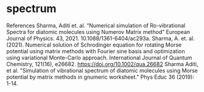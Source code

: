 # spectrum
References
Sharma, Aditi et. al. “Numerical simulation of Ro-vibrational Spectra for diatomic molecules using Numerov Matrix method” European Journal of Physics. 43, 2021. 10.1088/1361-6404/ac293a. 
Sharma, A. et. al. (2021). Numerical solution of Schrodinger equation for rotating Morse potential using matrix methods with Fourier sine basis and optimization using variational Monte-Carlo approach. International Journal of Quantum Chemistry, 121(16), e26682. https://doi.org/10.1002/qua.26682
Sharma Aditi, et al. "Simulation of vibrational spectrum of diatomic molecules using Morse potential by matrix methods in gnumeric worksheet." Phys Educ 36 (2019): 1-14.
